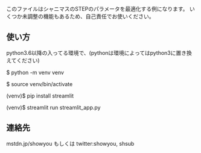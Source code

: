 このファイルはシャニマスのSTEPのパラメータを最適化する例になります。
いくつか未調整の機能もあるため、自己責任でお使いください。

## 使い方

python3.6以降の入ってる環境で、(pythonは環境によってはpython3に置き換えてください)

$ python -m venv venv

$ source venv/bin/activate

(venv)$ pip install streamlit

(venv)$ streamlit run streamlit_app.py

## 連絡先
mstdn.jp/showyou もしくは twitter:showyou, shsub